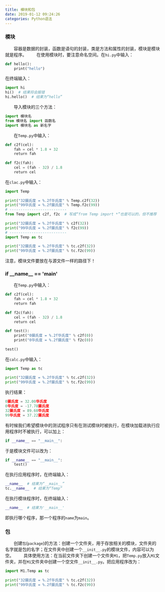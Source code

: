```yaml
---
title: 模块和包
date: 2019-01-12 09:24:26
categories: Python语法
---
```

### 模块

&emsp;&emsp;容器是数据的封装，函数是语句的封装，类是方法和属性的封装，模块是模块就是程序。
&emsp;&emsp;在使用模块时，要注意命名空间。在`hi.py`中输入：

``` python
def hello():
    print("hello")
```

在终端输入：

``` python
import hi
hi()  # 结果将会报错
hi.hello()  # 结果为“hello”
```

&emsp;&emsp;导入模块的三个方法：

``` python
import 模块名
from 模块名 import 函数名
import 模块名 as 新名字
```

&emsp;&emsp;在`Temp.py`中输入：

``` python
def c2f(cel):
    fah = cel * 1.8 + 32
    return fah
​
def f2c(fah):
    cel = (fah - 32) / 1.8
    return cel
```

在`clac.py`中输入：

``` python
import Temp
​
print("32摄氏度 = %.2f华氏度" % Temp.c2f(32))
print("99华氏度 = %.2f摄氏度" % Temp.f2c(99))
# --------------------------
from Temp import c2f, f2c  # 写成“from Temp import *”也是可以的，但不推荐
​
print("32摄氏度 = %.2f华氏度" % c2f(32))
print("99华氏度 = %.2f摄氏度" % f2c(99))
# --------------------------
import Temp as tc
​
print("32摄氏度 = %.2f华氏度" % tc.c2f(32))
print("99华氏度 = %.2f摄氏度" % tc.f2c(99))
```

注意，模块文件要放在与源文件一样的路径下！

### if \_\_name\_\_ == '__main__'

&emsp;&emsp;在`Temp.py`中输入：

``` python
def c2f(cel):
    fah = cel * 1.8 + 32
    return fah
​
def f2c(fah):
    cel = (fah - 32) / 1.8
    return cel
​
def test():
    print("0摄氏度 = %.2f华氏度" % c2f(0))
    print("0华氏度 = %.2f摄氏度" % f2c(0))
​
test()
```

在`calc.py`中输入：

``` python
import Temp as tc
​
print("32摄氏度 = %.2f华氏度" % tc.c2f(32))
print("99华氏度 = %.2f摄氏度" % tc.f2c(99))
```

执行结果：

``` python
0摄氏度 = 32.00华氏度
0华氏度 = -17.78摄氏度
32摄氏度 = 89.60华氏度
99华氏度 = 37.22摄氏度
```

有时候我们希望模块中的测试程序只有在测试模块时被执行，在模块加载进执行应用程序时不被执行，可以加上：

``` python
if __name__ == "__main__":
```

于是模块文件可以改为：

``` python
if __name__ == "__main__":
    test()
```

在执行应用程序时，在终端输入：

``` python
__name__  # 结果为“__main__”
tc.__name__  # 结果为“Temp”
```

在执行模块程序时，在终端输入：

``` python
__name__  # 结果为'__main__'
```

即执行哪个程序，那一个程序的`name`为`main`。

### 包

&emsp;&emsp;创建`包`(`package`)的方法：创建一个文件夹，用于存放相关的模块，文件夹的名字就是包的名字；在文件夹中创建一个`__init__.py`的模块文件，内容可以为空。
&emsp;&emsp;具体使用方法：在当前文件夹下创建一个文件夹`M1`，把`Temp.py`放入`M1`文件夹，并在`M1`文件夹中创建一个空文件`__init__.py`。把应用程序改为：

``` python
import M1.Temp as tc
​
print("32摄氏度 = %.2f华氏度" % tc.c2f(32))
print("99华氏度 = %.2f摄氏度" % tc.f2c(99))
```